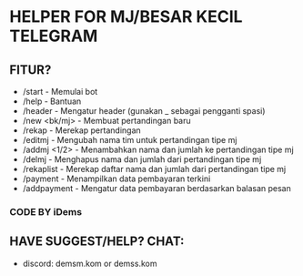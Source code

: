 # HELPER FOR MJ/BESAR KECIL TELEGRAM
## FITUR?


- /start - Memulai bot
- /help - Bantuan
- /header <teks> - Mengatur header (gunakan _ sebagai pengganti spasi)
- /new <id pertandingan> <bk/mj> - Membuat pertandingan baru
- /rekap <id pertandingan> - Merekap pertandingan
- /editmj <id> <tim kiri> <tim kanan> - Mengubah nama tim untuk pertandingan tipe mj
- /addmj <id> <1/2> <nama> <jumlah> - Menambahkan nama dan jumlah ke pertandingan tipe mj
- /delmj <id> <nama> <jumlah> - Menghapus nama dan jumlah dari pertandingan tipe mj
- /rekaplist <id pertandingan> - Merekap daftar nama dan jumlah dari pertandingan tipe mj
- /payment - Menampilkan data pembayaran terkini
- /addpayment - Mengatur data pembayaran berdasarkan balasan pesan

### CODE BY iDems
## HAVE SUGGEST/HELP? CHAT:
- discord: demsm.kom or demss.kom
